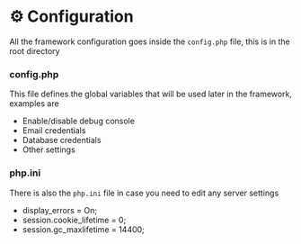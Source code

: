 # :gear: Configuration

All the framework configuration goes inside the `config.php` file, this is in the root directory

### config.php
This file defines the global variables that will be used later in the framework, examples are

- Enable/disable debug console
- Email credentials
- Database credentials
- Other settings

### php.ini
There is also the `php.ini` file in case you need to edit any server settings

- display_errors = On;
- session.cookie_lifetime = 0;
- session.gc_maxlifetime = 14400;